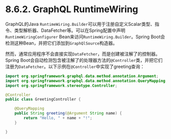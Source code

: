 # 8.6.2. GraphQL RuntimeWiring

GraphQL的Java `RuntimeWiring.Builder`可以用于注册自定义Scalar类型、指令、类型解析器、DataFetcher等。可以在Spring配置中声明`RuntimeWiringConfigurer` Bean来访问`RuntimeWiring.Builder`。Spring Boot会检测这种Bean，并把它们添加到`GraphQlSource`构造器。

然而，通常应用程序不会直接实现`DataFetcher`，而是创建被注解了的控制器。Spring Boot会自动检测包含被注解了的处理器方法的`@Controller`类，并把它们注册为`DataFetcher`。以下示例在`@Controller`中实现了greeting查询：

```java
import org.springframework.graphql.data.method.annotation.Argument;
import org.springframework.graphql.data.method.annotation.QueryMapping;
import org.springframework.stereotype.Controller;

@Controller
public class GreetingController {

    @QueryMapping
    public String greeting(@Argument String name) {
        return "Hello, " + name + "!";
    }

}
```








